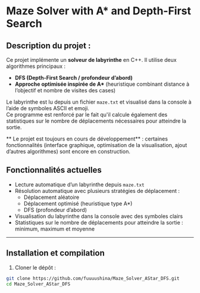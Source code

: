 # Maze Solver with A* and Depth-First Search

## Description du projet :

Ce projet implémente un **solveur de labyrinthe** en C++. Il utilise deux algorithmes principaux :  
- **DFS (Depth-First Search / profondeur d’abord)**  
- **Approche optimisée inspirée de A\*** (heuristique combinant distance à l’objectif et nombre de visites des cases)

Le labyrinthe est lu depuis un fichier `maze.txt` et visualisé dans la console à l’aide de symboles ASCII et emoji.  
Ce programme  est renforcé par le fait qu'il calcule également des statistiques sur le nombre de déplacements nécessaires pour atteindre la sortie.

** Le projet est  toujours en cours de développement** : certaines fonctionnalités (interface graphique, optimisation de la visualisation, ajout d’autres algorithmes) sont encore en construction.

## Fonctionnalités actuelles

- Lecture automatique d’un labyrinthe depuis `maze.txt`
- Résolution automatique avec plusieurs stratégies de déplacement :
  - Déplacement aléatoire
  - Déplacement optimisé (heuristique type A*)
  - DFS (profondeur d’abord)
- Visualisation du labyrinthe dans la console avec des symboles clairs
- Statistiques sur le nombre de déplacements pour atteindre la sortie : minimum, maximum et moyenne

---

## Installation et compilation

1. Cloner le dépôt :
```bash
git clone https://github.com/fuuuushina/Maze_Solver_AStar_DFS.git
cd Maze_Solver_AStar_DFS

